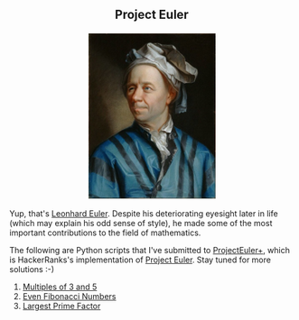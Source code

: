## <p align="center">Project Euler</p>

<p align="center">
	<img src="Leonhard_Euler.jpg" width="225">
</p>

Yup, that's [Leonhard Euler](https://en.wikipedia.org/wiki/Leonhard_Euler). Despite his deteriorating eyesight later in life (which may explain his odd sense of style), he made some of the most important contributions to the field of mathematics.

The following are Python scripts that I've submitted to [ProjectEuler+](https://www.hackerrank.com/contests/projecteuler/challenges), which is  HackerRanks's implementation of [Project Euler](https://projecteuler.net). Stay tuned for more solutions :-)

1. [Multiples of 3 and 5](/solutions/001_multiples_of_3_and_5.py)
2. [Even Fibonacci Numbers](/solutions/002_even_fibonacci_numbers.py)
3. [Largest Prime Factor](/solutions/003_largest_prime_factor.py)